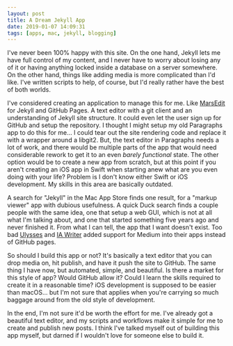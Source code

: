 ```yaml
---
layout: post
title: A Dream Jekyll App
date: 2019-01-07 14:09:31
tags: [apps, mac, jekyll, blogging]
---
```


I've never been 100% happy with this site. On the one hand, Jekyll lets me have full control of my content, and I never have to worry about losing any of it or having anything locked inside a database on a server somewhere. On the other hand, things like adding media is more complicated than I'd like. I've written scripts to help, of course, but I'd really rather have the best of both worlds. 

I've considered creating an application to manage this for me. Like [MarsEdit][1] for Jekyll and GitHub Pages. A text editor with a git client and an understanding of Jekyll site structure. It could even let the user sign up for GitHub and setup the repository. I thought I might setup my old Paragraphs app to do this for me… I could tear out the site rendering code and replace it with a wrapper around a libgit2. But, the text editor in Paragraphs needs a lot of work, and there would be multiple parts of the app that would need considerable rework to get it to an even *barely functional* state. The other option would be to create a new app from scratch, but at this point if you aren't creating an iOS app in Swift when starting anew what are you even doing with your life? Problem is I don't know either Swift or iOS development. My skills in this area are basically outdated. 

A search for "Jekyll" in the Mac App Store finds one result, for a "markup viewer" app with dubious usefulness. A quick Duck search finds a couple people with the same idea, one that setup a web GUI, which is not at all what I'm talking about, and one that started something five years ago and never finished it. From what I can tell, the app that I want doesn't exist. Too bad [Ulysses][2] and [IA Writer][3] added support for Medium into their apps instead of GitHub pages. 

So should I build this app or not? It's basically a text editor that you can drop media on, hit publish, and have it push the site to GitHub. The same thing I have now, but automated, simple, and beautiful. Is there a market for this style of app? Would GitHub allow it? Could I learn the skills required to create it in a reasonable time? iOS development is supposed to be easier than macOS… but I'm not sure that applies when you're carrying so much baggage around from the old style of development. 

In the end, I'm not sure it'd be worth the effort for me. I've already got a beautiful text editor, and my scripts and workflows make it simple for me to create and publish new posts. I think I've talked myself out of building this app myself, but darned if I wouldn't love for someone else to build it.


[1]: https://www.red-sweater.com/marsedit/
[2]: https://ulysses.app
[3]: https://ia.net/writer